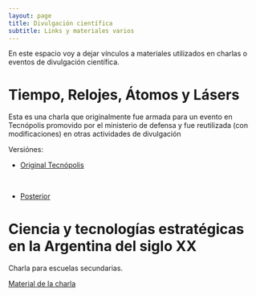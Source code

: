 ```yaml
---
layout: page
title: Divulgación científica
subtitle: Links y materiales varios
---
```


En este espacio voy a dejar vínculos a materiales utilizados en charlas o eventos de divulgación científica.


# Tiempo, Relojes, Átomos y Lásers

Esta es una charla que originalmente fue armada para un evento en Tecnópolis promovido por el ministerio de defensa y fue reutilizada (con modificaciones) en otras actividades de divulgación

Versiónes:

- <a href="{{ site.baseurl }}/tecnopolis" class="btn btn-primary btn-lg" role="button">Original Tecnópolis</a>

<br />

- <a href="{{ site.baseurl }}/tiempo_relojes_atomos_laser" class="btn btn-primary btn-lg" role="button">Posterior</a>

# Ciencia y tecnologías estratégicas en la Argentina del siglo XX

Charla para escuelas secundarias.

<a href="{{ site.baseurl }}/divulgación/CyTenArgXX" class="btn btn-primary btn-lg" role="button">Material de la charla</a>



